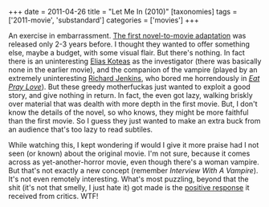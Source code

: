 +++
date = 2011-04-26
title = "Let Me In (2010)"
[taxonomies]
tags = ['2011-movie', 'substandard']
categories = ['movies']
+++

An exercise in embarrassment. [The first novel-to-movie adaptation] was
released only 2-3 years before. I thought they wanted to offer something
else, maybe a budget, with some visual flair. But there's nothing. In
fact there is an uninteresting [Elias Koteas] as the investigator (there
was basically none in the earlier movie), and the companion of the
vampire (played by an extremely uninteresting [Richard Jenkins], who
bored me horrendously in [*Eat Pray Love*]). But these greedy
motherfuckas just wanted to exploit a good story, and give nothing in
return. In fact, the even got lazy, walking briskly over material that
was dealth with more depth in the first movie. But, I don't know the
details of the novel, so who knows, they might be more faithful than the
first movie. So I guess they just wanted to make an extra buck from an
audience that's too lazy to read subtiles.

While watching this, I kept wondering if would I give it more praise had
I not seen (or known) about the original movie. I'm not sure, because
it comes across as yet-another-horror movie, even though there's a woman
vampire. But that's not exactly a new concept (remember *Interview With
A Vampire*). It's not even remotely interesting. What's most puzzling,
beyond that the shit (it's not that smelly, I just hate it) got made is
the [positive response] it received from critics. WTF!

  [The first novel-to-movie adaptation]: @/let-the-right-one-in-2008.md
  [Elias Koteas]: http://en.wikipedia.org/wiki/Elias_Koteas
  [Richard Jenkins]: http://en.wikipedia.org/wiki/Richard_Jenkins
  [*Eat Pray Love*]: @/eat-pray-love-2010.md
  [positive response]: http://en.wikipedia.org/wiki/Let_Me_In_(film)#Critical_response
